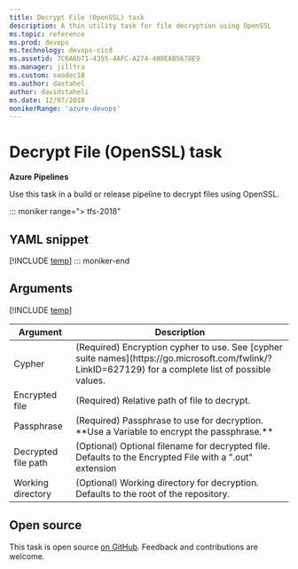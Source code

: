 ```yaml
---
title: Decrypt File (OpenSSL) task
description: A thin utility task for file decryption using OpenSSL
ms.topic: reference
ms.prod: devops
ms.technology: devops-cicd
ms.assetid: 7C6A6b71-4355-4AFC-A274-480EAB5678E9
ms.manager: jillfra
ms.custom: seodec18
ms.author: dastahel
author: davidstaheli
ms.date: 12/07/2018
monikerRange: 'azure-devops'
---
```


# Decrypt File (OpenSSL) task

**Azure Pipelines**

Use this task in a build or release pipeline to decrypt files using OpenSSL.

::: moniker range="> tfs-2018"
## YAML snippet
[!INCLUDE [temp](../_shared/yaml/DecryptFileV1.md)]
::: moniker-end

## Arguments

<table><thead><tr><th>Argument</th><th>Description</th></tr></thead>
<tr><td>Cypher</td><td>(Required) Encryption cypher to use. See [cypher suite names](https://go.microsoft.com/fwlink/?LinkID=627129) for a complete list of possible values.</td></tr>
<tr><td>Encrypted file</td><td>(Required) Relative path of file to decrypt.</td></tr>
<tr><td>Passphrase</td><td>(Required) Passphrase to use for decryption. **Use a Variable to encrypt the passphrase.**</td></tr>
<tr><td>Decrypted file path</td><td>(Optional) Optional filename for decrypted file. Defaults to the Encrypted File with a ".out" extension</td></tr>
<tr><td>Working directory</td><td>(Optional) Working directory for decryption. Defaults to the root of the repository.</td></tr>

[!INCLUDE [temp](../_shared/control-options-arguments.md)]

</table>

## Open source

This task is open source [on GitHub](https://github.com/Microsoft/azure-pipelines-tasks). Feedback and contributions are welcome.
